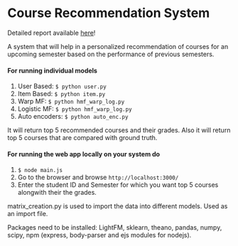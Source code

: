 # Course Recommendation System

Detailed report available [here](https://www.researchgate.net/publication/346444042_Course_Recommendation_System_-_IIIT_Delhi)!

A system that will help in a personalized recommendation of courses for an upcoming semester based on the performance of previous semesters.

#### For running individual models

1. User Based: ```$ python user.py```	
2. Item Based: ```$ python item.py```
3. Warp MF: ```$ python hmf_warp_log.py```
4. Logistic MF: ```$ python hmf_warp_log.py```
5. Auto encoders: ```$ python auto_enc.py```

It will return top 5 recommended courses and their grades. Also it will return top 5 courses that are compared with ground truth.

#### For running the web app locally on your system do
1. ```$ node main.js``` 
2. Go to the browser and browse ```http://localhost:3000/```
3. Enter the student ID and Semester for which you want top 5 courses alongwith their the grades.

matrix_creation.py is used to import the data into different models. Used as an import file.

Packages need to be installed: LightFM, sklearn, theano, pandas, numpy, scipy, npm (express, body-parser and ejs modules for nodejs).
